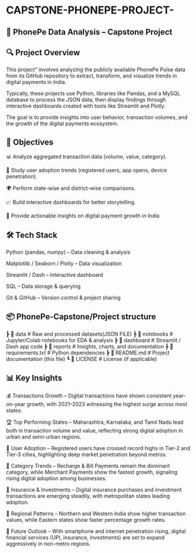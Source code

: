 # CAPSTONE-PHONEPE-PROJECT-

📱 PhonePe Data Analysis – Capstone Project
--------------------------------------


🔍 Project Overview
------------------------
This project" involves analyzing the publicly available PhonePe Pulse data from its GitHub repository to extract, transform, and visualize trends in digital payments in India. 

Typically, these projects use Python, libraries like Pandas, and a MySQL database to process the JSON data, then display findings through interactive dashboards created with tools like Streamlit and Plotly.

The goal is to provide insights into user behavior, transaction volumes, and the growth of the digital payments ecosystem.




🎯 Objectives
-----------------------------------------------------------------
📊 Analyze aggregated transaction data (volume, value, category).

👥 Study user adoption trends (registered users, app opens, device penetration).

🌍 Perform state-wise and district-wise comparisons.

📈 Build interactive dashboards for better storytelling.

📝 Provide actionable insights on digital payment growth in India



🛠️ Tech Stack
-----------------
Python (pandas, numpy) – Data cleaning & analysis

Matplotlib / Seaborn / Plotly – Data visualization

Streamlit / Dash – Interactive dashboard

SQL – Data storage & querying

Git & GitHub – Version control & project sharing



📦 PhonePe-Capstone/Project structure
----------------------------
 ┣ 📂 data                # Raw and processed datasets(JSON FILE)
 ┣ 📂 notebooks           # Jupyter/Colab notebooks for EDA & analysis
 ┣ 📂 dashboard           # Streamlit / Dash app code
 ┣ 📂 reports             # Insights, charts, and documentation
 ┣ 📄 requirements.txt    # Python dependencies
 ┣ 📄 README.md           # Project documentation (this file)
 ┗ 📄 LICENSE             # License (if applicable)


 📊 Key Insights
----------------------
💰 Transactions Growth – Digital transactions have shown consistent year-on-year growth, with 2021–2023 witnessing the highest surge across most states.

🏆 Top Performing States – Maharashtra, Karnataka, and Tamil Nadu lead both in transaction volume and value, reflecting strong digital adoption in urban and semi-urban regions.

📱 User Adoption – Registered users have crossed record highs in Tier-2 and Tier-3 cities, highlighting deep market penetration beyond metros.

🛒 Category Trends – Recharge & Bill Payments remain the dominant category, while Merchant Payments show the fastest growth, signaling rising digital adoption among businesses.

🏦 Insurance & Investments – Digital insurance purchases and investment transactions are emerging steadily, with metropolitan states leading adoption.

📍 Regional Patterns – Northern and Western India show higher transaction values, while Eastern states show faster percentage growth rates.

🔮 Future Outlook – With smartphone and internet penetration rising, digital financial services (UPI, insurance, investments) are set to expand aggressively in non-metro regions.




